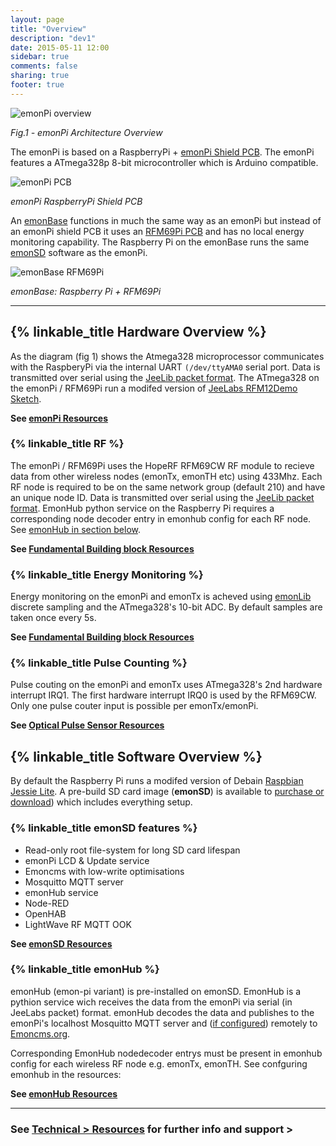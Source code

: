 ```yaml
---
layout: page
title: "Overview"
description: "dev1"
date: 2015-05-11 12:00
sidebar: true
comments: false
sharing: true
footer: true
---
```


![emonPi overview](https://github.com/openenergymonitor/emonpi/raw/master/docs/emonPi_System_Diagram.png)
<figcaption style="float:left;"><i> Fig.1 - emonPi Architecture Overview <i class="icon-arrow-up"></i></i></figcaption>

<br>

The emonPi is based on a RaspberryPi + [emonPi Shield PCB](https://wiki.openenergymonitor.org/index.php/EmonPi). The emonPi features a ATmega328p 8-bit microcontroller which is Arduino compatible.

![emonPi PCB](https://github.com/openenergymonitor/Hardware/raw/master/emonPi/emonPi_V1_6/photo.png)
<figcaption style="float:left;"><i>emonPi RaspberryPi Shield PCB <i class="icon-arrow-up"></i> </i></figcaption>

<br>

An [emonBase](http://shop.openenergymonitor.com/emonbase-web-connected-base-station/) functions in much the same way as an emonPi but instead of an emonPi shield PCB it uses an [RFM69Pi PCB](http://shop.openenergymonitor.com/rfm69pi-433mhz-raspberry-pi-base-station-receiver-board/) and has no local energy monitoring capability. The Raspberry Pi on the emonBase runs the same [emonSD](#emonsd-features) software as the emonPi.

![emonBase RFM69Pi](https://wiki.openenergymonitor.org/images/thumb/RFM69Pi_RasPi.JPG/1500px-RFM69Pi_RasPi.JPG)
<figcaption style="float:left;"><i>emonBase: Raspberry Pi + RFM69Pi <i class="icon-arrow-up"></i> </i></figcaption>

<br>

<hr>

## {% linkable_title Hardware Overview %}

As the diagram (fig 1) shows the Atmega328 microprocessor communicates with the RaspberyPi via the internal UART `(/dev/ttyAMA0` serial port. Data is transmitted over serial using the [JeeLib packet format](http://jeelabs.org/2011/06/09/rf12-packet-format-and-design/). The ATmega328 on the emonPi / RFM69Pi run a modifed version of [JeeLabs RFM12Demo Sketch](http://jeelabs.net/projects/jeelib/wiki/RF12demo).

**See [emonPi Resources](/technical/resources#emonpi)**

### {% linkable_title RF %}

The emonPi / RFM69Pi uses the HopeRF RFM69CW RF module to recieve data from other wireless nodes (emonTx, emonTH etc) using 433Mhz. Each RF node is required to be on the same network group (default 210) and have an unique node ID. Data is transmitted over serial using the [JeeLib packet format](http://jeelabs.org/2011/06/09/rf12-packet-format-and-design/). EmonHub python service on the Raspberry Pi requires a corresponding node decoder entry in emonhub config for each RF node. See [emonHub in section below](#emonhub).

**See [Fundamental Building block Resources](/technical/resources/fundamentals)**


### {% linkable_title Energy Monitoring %}

Energy monitoring on the emonPi and emonTx is acheved using [emonLib](https://github.com/openenergymonitor/emonlib) discrete sampling and the ATmega328's 10-bit ADC. By default samples are taken once every 5s.

**See [Fundamental Building block Resources](/technical/resources#fundamentals)**

### {% linkable_title Pulse Counting %}

Pulse couting on the emonPi and emonTx uses ATmega328's 2nd hardware interrupt IRQ1. The first hardware interrupt IRQ0 is used by the RFM69CW. Only one pulse couter input is possible per emonTx/emonPi.

**See [Optical Pulse Sensor Resources](/technical/resources#optical-pulse-counter)**

## {% linkable_title Software Overview %}

By default the Raspberry Pi runs a modifed version of Debain [Raspbian Jessie Lite](https://www.raspberrypi.org/downloads/raspbian/). A pre-build SD card image (**emonSD**) is available to [purchase or download](https://github.com/openenergymonitor/emonpi/Docs/emonSD-pre-built-SD-card-Download-&-Change-Log)) which includes everything setup.

### {% linkable_title emonSD features %}

 - Read-only root file-system for long SD card lifespan
 - emonPi LCD & Update service
 - Emoncms with low-write optimisations
 - Mosquitto MQTT server
 - emonHub service
 - Node-RED
 - OpenHAB
 - LightWave RF MQTT OOK

**See [emonSD Resources](/technical/resources#emonsd)**

### {% linkable_title emonHub %}

emonHub (emon-pi variant) is pre-installed on emonSD. EmonHub is a pythion service wich receives the data from the emonPi via serial (in JeeLabs packet) format. emonHub decodes the data and publishes to the emonPi's localhost Mosquitto MQTT server and ([if configured](/setup/remote)) remotely to [Emoncms.org](https://emoncms.org).

Corresponding EmonHub nodedecoder entrys must be present in emonhub config for each wireless RF node e.g. emonTx, emonTH. See confguring emonhub in the resources:

**See [emonHub Resources](/technical/resources#emonhub)**

***

### See [Technical > Resources](/technical/resources) for further info and support >




